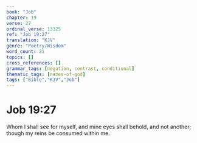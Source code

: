 ```yaml
---
book: "Job"
chapter: 19
verse: 27
ordinal_verse: 13325
ref: "Job 19:27"
translation: "KJV"
genre: "Poetry/Wisdom"
word_count: 21
topics: []
cross_references: []
grammar_tags: [negation, contrast, conditional]
thematic_tags: [names-of-god]
tags: ["Bible","KJV","Job"]
---
```


# Job 19:27

Whom I shall see for myself, and mine eyes shall behold, and not another; though my reins be consumed within me.
